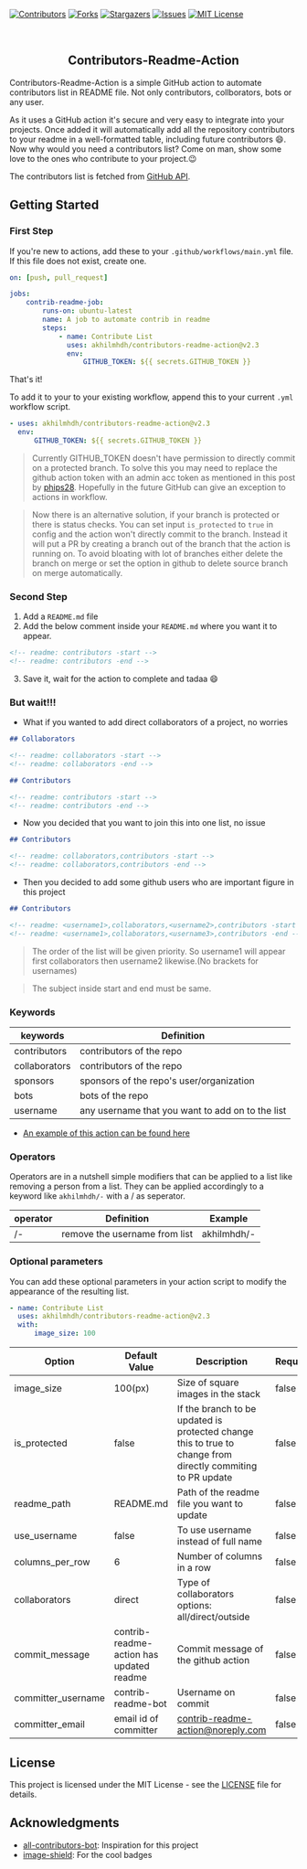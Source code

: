 [![Contributors][contributors-shield]][contributors-url]
[![Forks][forks-shield]][forks-url]
[![Stargazers][stars-shield]][stars-url]
[![Issues][issues-shield]][issues-url]
[![MIT License][license-shield]][license-url]

<br />

<p align="center">
    <h2 align="center">Contributors-Readme-Action</h3>
</p>

Contributors-Readme-Action is a simple GitHub action to automate contributors list in README file. Not only contributors, collborators, bots or any user.

As it uses a GitHub action it's secure and very easy to integrate into your projects. Once added it will automatically add all the repository contributors to your readme in a well-formatted table, including future contributors :smile:. Now why would you need a contributors list? Come on man, show some love to the ones who contribute to your project.:wink:

The contributors list is fetched from [GitHub API](https://developer.github.com/v3/repos/statistics/).

## Getting Started

### First Step

If you're new to actions, add these to your `.github/workflows/main.yml` file. If this file does not exist, create one.

```yml
on: [push, pull_request]

jobs:
    contrib-readme-job:
        runs-on: ubuntu-latest
        name: A job to automate contrib in readme
        steps:
            - name: Contribute List
              uses: akhilmhdh/contributors-readme-action@v2.3
              env:
                  GITHUB_TOKEN: ${{ secrets.GITHUB_TOKEN }}
```

That's it!

To add it to your to your existing workflow, append this to your current `.yml` workflow script.

```yml
- uses: akhilmhdh/contributors-readme-action@v2.3
  env:
      GITHUB_TOKEN: ${{ secrets.GITHUB_TOKEN }}
```

> Currently GITHUB_TOKEN doesn't have permission to directly commit on a protected branch. To solve this you may need to replace the github action token with an admin acc token as mentioned in this post by [phips28](https://github.community/t/how-to-push-to-protected-branches-in-a-github-action/16101/10). Hopefully in the future GitHub can give an exception to actions in workflow.

> Now there is an alternative solution, if your branch is protected or there is status checks. You can set input `is_protected` to `true` in config and the action won't directly commit to the branch. Instead it will put a PR by creating a branch out of the branch that the action is running on. To avoid bloating with lot of branches either delete the branch on merge or set the option in github to delete source branch on merge automatically.

### Second Step

1. Add a `README.md` file
2. Add the below comment inside your `README.md` where you want it to appear.

```md
<!-- readme: contributors -start -->
<!-- readme: contributors -end -->
```

3. Save it, wait for the action to complete and tadaa :smile:

### But wait!!!

-   What if you wanted to add direct collaborators of a project, no worries

```md
## Collaborators

<!-- readme: collaborators -start -->
<!-- readme: collaborators -end -->

## Contributors

<!-- readme: contributors -start -->
<!-- readme: contributors -end -->
```

-   Now you decided that you want to join this into one list, no issue

```md
## Contributors

<!-- readme: collaborators,contributors -start -->
<!-- readme: collaborators,contributors -end -->
```

-   Then you decided to add some github users who are important figure in this project

```md
## Contributors

<!-- readme: <username1>,collaborators,<username2>,contributors -start -->
<!-- readme: <username1>,collaborators,<username3>,contributors -end -->
```

> The order of the list will be given priority. So username1 will appear first collaborators then username2 likewise.(No brackets for usernames)

> The subject inside start and end must be same.

### Keywords

| keywords      | Definition                                       |
| ------------- | ------------------------------------------------ |
| contributors  | contributors of the repo                         |
| collaborators | contributors of the repo                         |
| sponsors      | sponsors of the repo's user/organization         |
| bots          | bots of the repo                                 |
| username      | any username that you want to add on to the list |

-   [An example of this action can be found here](./contributors.md)

### Operators

Operators are in a nutshell simple modifiers that can be applied to a list like removing a person from a list. They can be applied accordingly to a keyword like `akhilmhdh/-` with a / as seperator.

| operator | Definition                    | Example     |
| -------- | ----------------------------- | ----------- |
| /-       | remove the username from list | akhilmhdh/- |

### Optional parameters

You can add these optional parameters in your action script to modify the appearance of the resulting list.

```yml
- name: Contribute List
  uses: akhilmhdh/contributors-readme-action@v2.3
  with:
      image_size: 100
```

| Option             | Default Value                            | Description                                                                                                 | Required |
| ------------------ | ---------------------------------------- | ----------------------------------------------------------------------------------------------------------- | -------- |
| image_size         | 100(px)                                  | Size of square images in the stack                                                                          | false    |
| is_protected       | false                                    | If the branch to be updated is protected change this to true to change from directly commiting to PR update | false    |
| readme_path        | README.md                                | Path of the readme file you want to update                                                                  | false    |
| use_username      | false                                    | To use username instead of full name                                                                        | false    |
| columns_per_row    | 6                                        | Number of columns in a row                                                                                  | false    |
| collaborators      | direct                                   | Type of collaborators options: all/direct/outside                                                           | false    |
| commit_message     | contrib-readme-action has updated readme | Commit message of the github action                                                                         | false    |
| committer_username | contrib-readme-bot                       | Username on commit                                                                                          | false    |
| committer_email    | email id of committer                    | contrib-readme-action@noreply.com                                                                           | false    |

## License

This project is licensed under the MIT License - see the [LICENSE](LICENSE) file for details.

## Acknowledgments

-   [all-contributors-bot](https://github.com/all-contributors/all-contributors): Inspiration for this project
-   [image-shield](https://shields.io/): For the cool badges

[contributors-shield]: https://img.shields.io/github/contributors/akhilmhdh/contributors-readme-action.svg?style=for-the-badge
[contributors-url]: https://github.com/akhilmhdh/contributors-readme-action/graphs/contributors
[forks-shield]: https://img.shields.io/github/forks/akhilmhdh/contributors-readme-action.svg?style=for-the-badge
[forks-url]: https://github.com/akhilmhdh/contributors-readme-action/network/members
[stars-shield]: https://img.shields.io/github/stars/akhilmhdh/contributors-readme-action?style=for-the-badge
[stars-url]: https://github.com/akhilmhdh/contributors-readme-action/stargazers
[issues-shield]: https://img.shields.io/github/issues/akhilmhdh/contributors-readme-action.svg?style=for-the-badge
[issues-url]: https://github.com/akhilmhdh/contributors-readme-action/issues
[license-shield]: https://img.shields.io/github/license/akhilmhdh/contributors-readme-action.svg?style=for-the-badge
[license-url]: https://github.com/akhilmhdh/contributors-readme-action/blob/master/LICENSE.txt
